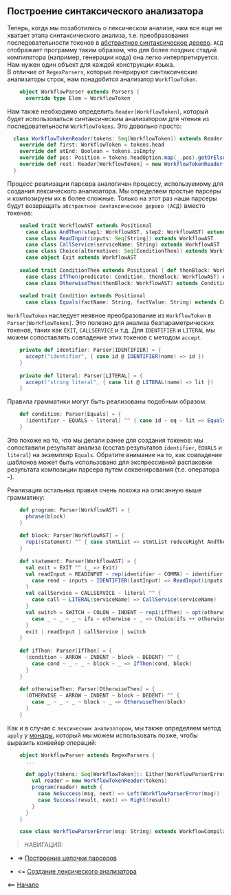## Построение синтаксического анализатора

Теперь, когда мы позаботились о лексическом анализе, нам все еще не хватает этапа синтаксического анализа, т.е. 
преобразования последовательности токенов в [абстрактное синтаксическое дерево](https://ru.wikipedia.org/wiki/Абстрактное_синтаксическое_дерево).
`АСД` отображает программу таким образом, что для более поздних стадий компилятора (например, генерации кода) она легко интерпретируется. 
Нам нужен один объект для каждой конструкции языка.  
В отличие от `RegexParsers`, которые генерируют синтаксические анализаторы строк, нам понадобится анализатор `WorkflowToken`.

<!-- code -->
```scala
    object WorkflowParser extends Parsers {
      override type Elem = WorkflowToken
```

Нам также необходимо определить `Reader[WorkflowToken]`, который будет использоваться синтаксическим анализатором для чтения 
из последовательности `WorkflowTokens`. Это довольно просто:

<!-- code -->
```scala
  class WorkflowTokenReader(tokens: Seq[WorkflowToken]) extends Reader[WorkflowToken] {
    override def first: WorkflowToken = tokens.head
    override def atEnd: Boolean = tokens.isEmpty
    override def pos: Position = tokens.headOption.map(_.pos).getOrElse(NoPosition)
    override def rest: Reader[WorkflowToken] = new WorkflowTokenReader(tokens.tail)
  }
```

Процесс реализации парсера аналогичен процессу, используемому для создания лексического анализатора. 
Мы определяем простые парсеры и композируем их в более сложные. 
Только на этот раз наши парсеры будут возвращать `абстрактное синтаксическое дерево (АСД)` вместо токенов:

<!-- code -->
```scala
    sealed trait WorkflowAST extends Positional
      case class AndThen(step1: WorkflowAST, step2: WorkflowAST) extends WorkflowAST
      case class ReadInput(inputs: Seq[String]) extends WorkflowAST
      case class CallService(serviceName: String) extends WorkflowAST
      case class Choice(alternatives: Seq[ConditionThen]) extends WorkflowAST
      case object Exit extends WorkflowAST
    
    sealed trait ConditionThen extends Positional { def thenBlock: WorkflowAST }
      case class IfThen(predicate: Condition, thenBlock: WorkflowAST) extends ConditionThen
      case class OtherwiseThen(thenBlock: WorkflowAST) extends ConditionThen
    
    sealed trait Condition extends Positional
      case class Equals(factName: String, factValue: String) extends Condition
```

`WorkflowToken` наследует неявное преобразование из `WorkflowToken` в `Parser[WorkflowToken]`. 
Это полезно для анализа безпараметрических токенов, таких как `EXIT`, `CALLSERVICE` и т.д. 
Для `IDENTIFIER` и `LITERAL` мы можем сопоставлять совпадение этих токенов с методом `accept`.

<!-- code -->
```scala
    private def identifier: Parser[IDENTIFIER] = {
      accept("identifier", { case id @ IDENTIFIER(name) => id })
    }
    
    private def literal: Parser[LITERAL] = {
      accept("string literal", { case lit @ LITERAL(name) => lit })
    }
```

Правила грамматики могут быть реализованы подобным образом:

<!-- code -->
```scala
    def condition: Parser[Equals] = {
      (identifier ~ EQUALS ~ literal) ^^ { case id ~ eq ~ lit => Equals(id, lit) }
    }
```

Это похоже на то, что мы делали ранее для создания токенов: мы сопоставили результат анализа 
(состав результатов `identifier`, `EQUALS` и `literal`) на экземпляр `Equals`. 
Обратите внимание на то, как совпадение шаблонов может быть использовано для экспрессивной распаковки результата композиции 
парсера путем секвенирования (т.е. оператора `~`).

Реализация остальных правил очень похожа на описанную выше грамматику:

<!-- code -->
```scala
    def program: Parser[WorkflowAST] = {
      phrase(block)
    }
    
    def block: Parser[WorkflowAST] = {
      rep1(statement) ^^ { case stmtList => stmtList reduceRight AndThen }
    }
    
    def statement: Parser[WorkflowAST] = {
      val exit = EXIT ^^ (_ => Exit)
      val readInput = READINPUT ~ rep(identifier ~ COMMA) ~ identifier ^^ {
        case read ~ inputs ~ IDENTIFIER(lastInput) => ReadInput(inputs.map(_._1.str) ++ List(lastInput))
      }
      val callService = CALLSERVICE ~ literal ^^ {
        case call ~ LITERAL(serviceName) => CallService(serviceName)
      }
      val switch = SWITCH ~ COLON ~ INDENT ~ rep1(ifThen) ~ opt(otherwiseThen) ~ DEDENT ^^ {
        case _ ~ _ ~ _ ~ ifs ~ otherwise ~ _ => Choice(ifs ++ otherwise)
      }
      exit | readInput | callService | switch
    }
    
    def ifThen: Parser[IfThen] = {
      (condition ~ ARROW ~ INDENT ~ block ~ DEDENT) ^^ {
        case cond ~ _ ~ _ ~ block ~ _ => IfThen(cond, block)
      }
    }
    
    def otherwiseThen: Parser[OtherwiseThen] = {
      (OTHERWISE ~ ARROW ~ INDENT ~ block ~ DEDENT) ^^ {
        case _ ~ _ ~ _ ~ block ~ _ => OtherwiseThen(block)
      }
    }
```

Как и в случае с `лексическим анализатором`, мы также определяем метод `apply` у [монады](https://ru.wikipedia.org/wiki/Монада_(программирование)), 
который мы можем использовать позже, чтобы выразить конвейер операций:

<!-- code -->
```scala
    object WorkflowParser extends RegexParsers {
      ...
    
      def apply(tokens: Seq[WorkflowToken]): Either[WorkflowParserError, WorkflowAST] = {
        val reader = new WorkflowTokenReader(tokens)
        program(reader) match {
          case NoSuccess(msg, next) => Left(WorkflowParserError(msg))
          case Success(result, next) => Right(result)
        }
      }
    }
```

<!-- code -->
```scala
    case class WorkflowParserError(msg: String) extends WorkflowCompilationError
```

>НАВИГАЦИЯ:

* => [Построение цепочки парсеров](https://github.com/steklopod/LexerParser/blob/master/src/main/resources/docs/p03-Pipelining.md)

* <= [Создание лексического анализатора](https://github.com/steklopod/LexerParser/blob/master/src/main/resources/docs/p01-Building_Lexer.md)

<== [Начало](https://github.com/steklopod/LexerParser/blob/master/README.md)


